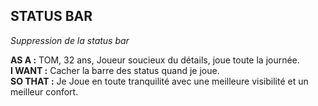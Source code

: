 ## STATUS BAR 

_Suppression de la status bar_

**AS A :** TOM, 32 ans, Joueur soucieux du détails, joue toute la journée.<br />
**I WANT :** Cacher la barre des status quand je joue.<br />
**SO THAT :** Je Joue en toute tranquilité avec une meilleure visibilité et un meilleur confort.
